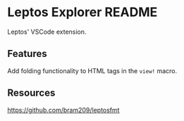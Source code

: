 # Leptos Explorer README

Leptos' VSCode extension.

## Features

Add folding functionality to HTML tags in the `view!` macro.

## Resources

https://github.com/bram209/leptosfmt
